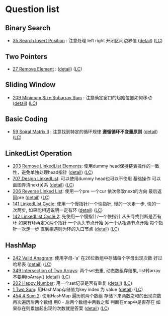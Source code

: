 # Question list

## Binary Search

- [35 Search Insert Position](./Array/35_search_insert_position.java) : 注意处理 left right 开闭区间边界值 ([detail](https://mp.weixin.qq.com/s/fCf5QbPDtE6SSlZ1yh_q8Q)) ([LC](https://leetcode.com/problems/search-insert-position/))

## Two Pointers

- [27 Remove Element](./Array/27_remove_element.java) : ([detail](https://mp.weixin.qq.com/s/wj0T-Xs88_FHJFwayElQlA)) ([LC](https://leetcode.com/problems/remove-element/))

## Sliding Window

- [209 Minimum Size Subarray Sum](./Array/209_minimum_size_subarray_sum.java) : 注意确定窗口的起始位置如何移动 ([detail](https://mp.weixin.qq.com/s/UrZynlqi4QpyLlLhBPglyg)) ([LC](https://leetcode.com/problems/minimum-size-subarray-sum/))

## Basic Coding

- [59 Spiral Matrix II](./Array/59_spiral_matrix_2.java) : 注意找到特定的循环规律 **遵循循环不变量原则** ([detail](https://mp.weixin.qq.com/s/KTPhaeqxbMK9CxHUUgFDmg)) ([LC](https://leetcode.com/problems/spiral-matrix-ii/))

## LinkedList Operation

- [203 Remove LinkedList Elements](./LinkedList/203_remove_LinkedList_elements.java): 使用dummy head保持链表操作的一致性，避免单独处理head指针 ([detail](https://mp.weixin.qq.com/s/slM1CH5Ew9XzK93YOQYSjA)) ([LC](https://leetcode.com/problems/remove-linked-list-elements/))
- [707 Design LinkedList](./LinkedList/707_design_LinkedList.java): 可以使用dummy head也可以不使用 基础操作 可以画图弄清next关系 ([detail](https://mp.weixin.qq.com/s/Cf95Lc6brKL4g2j8YyF3Mg)) ([LC](https://leetcode.com/problems/design-linked-list/))
- [206 Reverse Linked List](./LinkedList/206_reverse_LinkedList.java): 使用一个pre 一个cur 依次修改next的方向 最后返回pre ([detail](https://mp.weixin.qq.com/s/pnvVP-0ZM7epB8y3w_Njwg)) ([LC](https://leetcode.com/problems/reverse-linked-list/))
- [141 LinkedList Cycle](./LinkedList/141_linkedlist_cycle.java): 使用一个慢指针/一个快指针, 慢的一次走一步, 快的一次两步, 如果能相遇说明一定有环 ([detail](https://www.cnblogs.com/grandyang/p/4137187.html)) ([LC](https://leetcode.com/problems/linked-list-cycle/)) 
- [142 LinkedList Cycle 2](./LinkedList/142_LinkedList_cycle_2.java): 先使用一个慢指针/一个快指针 从头寻找判断是否有环 如果有环再定义两个指针 一个从头节点开始 另一个从相遇节点开始 每个指针一次走一步 直到相遇则为环的入口节点 ([detail](https://mp.weixin.qq.com/s/_QVP3IkRZWx9zIpQRgajzA)) ([LC](https://leetcode.com/problems/linked-list-cycle-ii/))

## HashMap

- [242 Valid Anagram](./HashMap/242_valid_anagram.java): 使用字母-'a' 在26位数组中存储每个字母出现次数 好过哈希表 ([detail](https://mp.weixin.qq.com/s/vM6OszkM6L1Mx2Ralm9Dig)) ([LC](https://leetcode.com/problems/valid-anagram/))
- [349 Intersection of Two Arrays](./HashMap/349_intersection_of_two_arrays.java): 两个set去重, 动态数组存结果, list转array不要用toArray() ([detail](https://mp.weixin.qq.com/s/N9iqAchXreSVW7zXUS4BVA)) ([LC](https://leetcode.com/problems/intersection-of-two-arrays/))
- [202 Happy Number](./HashMap/202_happy_number.java): 用一个set记录是否有重复 ([detail](https://mp.weixin.qq.com/s/G4Q2Zfpfe706gLK7HpZHpA)) ([LC](https://leetcode.com/problems/happy-number/))
- [1 Two Sum](./HashMap/1_two_sum.java): 用HashMap存储值为key index 为 value ([detail](https://mp.weixin.qq.com/s/uVAtjOHSeqymV8FeQbliJQ)) ([LC](https://leetcode.com/problems/two-sum/))
- [454 4 Sum 2](./HashMap/454_4Sum_2.java): 使用HashMap 遍历前两个数组 存储下来两数之和的出现次数 再次遍历后两个数组 用0 - 后两个数组中两数之和 判断在map中是否存在 如果存在则累加起出现的次数就是答案 ([detail](https://mp.weixin.qq.com/s/Ue8pKKU5hw_m-jPgwlHcbA)) ([LC](https://leetcode.com/problems/4sum-ii/submissions/))

